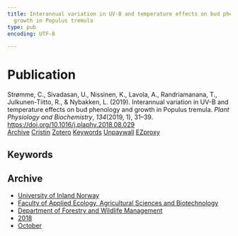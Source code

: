 ```yaml
---
title: Interannual variation in UV-B and temperature effects on bud phenology and
  growth in Populus tremula
type: pub
encoding: UTF-8

---
```

<h1>Publication</h1>
<article id="csl-bib-container-9RZAAH9L" class="csl-bib-container">
  <div class="csl-bib-body"> <div class="csl-entry">Strømme, C., Sivadasan, U., Nissinen, K., Lavola, A., Randriamanana, T., Julkunen-Tiitto, R., &#38; Nybakken, L. (2019). Interannual variation in UV-B and temperature effects on bud phenology and growth in Populus tremula. <i>Plant Physiology and Biochemistry</i>, <i>134</i>(2019, 1), 31–39. <a href="https://doi.org/10.1016/j.plaphy.2018.08.029">https://doi.org/10.1016/j.plaphy.2018.08.029</a></div> </div>
  <div class="csl-bib-buttons">
    <a href="#taxonomy-article-9RZAAH9L" alt="archive" class="csl-bib-button">Archive</a>
    <a href="https://app.cristin.no/results/show.jsf?id=1620214" alt="Cristin" class="csl-bib-button">Cristin</a>
    <a href="http://zotero.org/groups/5881554/items/9RZAAH9L" alt="Zotero" class="csl-bib-button">Zotero</a>
    <a href="#keywords-article-9RZAAH9L" alt="keywords" class="csl-bib-button">Keywords</a>
    <a href="https://nmbu.brage.unit.no/nmbu-xmlui/bitstream/11250/2632061/2/Stromme.pdf" alt="Unpaywall" class="csl-bib-button">Unpaywall</a>
    <a href="https://nmbu.brage.unit.no/nmbu-xmlui/bitstream/11250/2632061/2/Stromme.pdf" alt="EZproxy" class="csl-bib-button">EZproxy</a>
  </div>
  <div id="csl-bib-meta-container-9RZAAH9L"></div>
</article>
<div id="csl-bib-meta-9RZAAH9L" class="csl-bib-meta">
  <article id="keywords-article-9RZAAH9L" class="keywords-article">
    <h1>Keywords</h1>
    
  </article>
  <article id="taxonomy-article-9RZAAH9L" class="taxonomy-article">
    <h1>Archive</h1>
    <ul>
      <li>
        <a href="/en/archive/?key=3DCRN523">University of Inland Norway</a>
      </li>
      <li>
        <a href="/en/archive/?key=T77LXH6D">Faculty of Applied Ecology, Agricultural Sciences and Biotechnology</a>
      </li>
      <li>
        <a href="/en/archive/?key=7TRARPE3">Department of Forestry and Wildlife Management</a>
      </li>
      <li>
        <a href="/en/archive/?key=YEV4VALG">2018</a>
      </li>
      <li>
        <a href="/en/archive/?key=IWF76GZ5">October</a>
      </li>
    </ul>
  </article>
</div>
